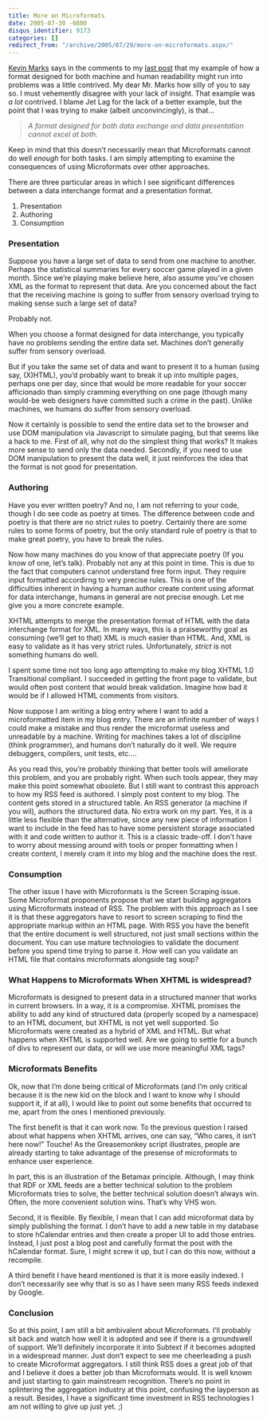 ```yaml
---
title: More on Microformats
date: 2005-07-30 -0800
disqus_identifier: 9173
categories: []
redirect_from: "/archive/2005/07/29/more-on-microformats.aspx/"
---
```


[Kevin Marks](http://epeus.blogspot.com/) says in the comments to my
[last post](https://haacked.com/archive/2005/07/28/9085.aspx) that my
example of how a format designed for both machine and human readability
might run into problems was a little contrived. My dear Mr. Marks how
silly of you to say so. I must vehemently disagree with your lack of
insight. That example was *a lot* contrived. I blame Jet Lag for the
lack of a better example, but the point that I was trying to make
(albeit unconvincingly), is that...

> *A format designed for both data exchange and data presentation cannot
> excel at both.*

Keep in mind that this doesn’t necessarily mean that Microformats cannot
do well *enough* for both tasks. I am simply attempting to examine the
consequences of using Microformats over other approaches.

There are three particular areas in which I see significant differences
between a data interchange format and a presentation format.

1.  Presentation
2.  Authoring
3.  Consumption

### Presentation

Suppose you have a large set of data to send from one machine to
another. Perhaps the statistical summaries for every soccer game played
in a given month. Since we’re playing make believe here, also assume
you’ve chosen XML as the format to represent that data. Are you
concerned about the fact that the receiving machine is going to suffer
from sensory overload trying to making sense such a large set of data?

Probably not.

When you choose a format designed for data interchange, you typically
have no problems sending the entire data set. Machines don’t generally
suffer from sensory overload.

But if you take the same set of data and want to present it to a human
(using say, (X)HTML), you’d probably want to break it up into multiple
pages, perhaps one per day, since that would be more readable for your
soccer afficionado than simply cramming everything on one page (though
many would-be web designers have committed such a crime in the past).
Unlike machines, we humans do suffer from sensory overload.

Now it certainly is possible to send the entire data set to the browser
and use DOM manipulation via Javascript to simulate paging, but that
seems like a hack to me. First of all, why not do the simplest thing
that works? It makes more sense to send only the data needed. Secondly,
if you need to use DOM manipulation to present the data well, it just
reinforces the idea that the format is not good for presentation.

### Authoring

Have you ever written poetry? And no, I am not referring to your code,
though I do see code as poetry at times. The difference between code and
poetry is that there are no strict rules to poetry. Certainly there are
some rules to some forms of poetry, but the only standard rule of poetry
is that to make great poetry, you have to break the rules.

Now how many machines do you know of that appreciate poetry (If you know
of one, let’s talk). Probably not any at this point in time. This is due
to the fact that computers cannot understand free form input. They
require input formatted accordirng to very precise rules. This is one of
the difficulties inherent in having a human author create content using
aformat for data interchange, humans in general are not precise enough.
Let me give you a more concrete example.

XHTML attempts to merge the presentation format of HTML with the data
interchange format for XML. In many ways, this is a praiseworthy goal as
consuming (we’ll get to that) XML is much easier than HTML. And, XML is
easy to validate as it has very strict rules. Unfortunately, *strict* is
not something humans do well.

I spent some time not too long ago attempting to make my blog XHTML 1.0
Transitional compliant. I succeeded in getting the front page to
validate, but would often post content that would break validation.
Imagine how bad it would be if I allowed HTML comments from visitors.

Now suppose I am writing a blog entry where I want to add a
microformatted item in my blog entry. There are an infinite number of
ways I could make a mistake and thus render the microformat useless and
unreadable by a machine. Writing for machines takes a lot of discipline
(think programmer), and humans don’t naturally do it well. We require
debuggers, compilers, unit tests, etc....

As you read this, you’re probably thinking that better tools will
ameliorate this problem, and you are probably right. When such tools
appear, they may make this point somewhat obsolete. But I still want to
contrast this approach to how my RSS feed is authored. I simply post
content to my blog. The content gets stored in a structured table. An
RSS generator (a machine if you wil), authors the structured data. No
extra work on my part. Yes, it is a little less flexible than the
alternative, since any new piece of information I want to include in the
feed has to have some persistent storage associated with it and code
written to author it. This is a classic trade-off. I don’t have to worry
about messing around with tools or proper formatting when I create
content, I merely cram it into my blog and the machine does the rest.

### Consumption

The other issue I have with Microformats is the Screen Scraping issue.
Some Microformat proponents propose that we start building aggregators
using Microformats instead of RSS. The problem with this approach as I
see it is that these aggregators have to resort to screen scraping to
find the appropriate markup within an HTML page. With RSS you have the
benefit that the entire document is well structured, not just small
sections within the document. You can use mature technologies to
validate the document before you spend time trying to parse it. How well
can you validate an HTML file that contains microformats alongside tag
soup?

### What Happens to Microformats When XHTML is widespread?

Microformats is designed to present data in a structured manner that
works in current browsers. In a way, it is a compromise. XHTML promises
the ability to add any kind of structured data (properly scoped by a
namespace) to an HTML document, but XHTML is not yet well supported. So
Microformats were created as a hybrid of XML and HTML. But what happens
when XHTML is supported well. Are we going to settle for a bunch of divs
to represent our data, or will we use more meaningful XML tags?

### Microformats Benefits

Ok, now that I’m done being critical of Microformats (and I’m only
critical because it is the new kid on the block and I want to know why I
should support it, if at all), I would like to point out some benefits
that occurred to me, apart from the ones I mentioned previously.

The first benefit is that it can work now. To the previous question I
raised about what happens when XHTML arrives, one can say, “Who cares,
it isn’t here now!” Touche! As the Greasemonkey script illustrates,
people are already starting to take advantage of the presense of
microformats to enhance user experience.

In part, this is an illustration of the Betamax principle. Although, I
may think that RDF or XML feeds are a better technical solution to the
problem Microformats tries to solve, the better technical solution
doesn’t always win. Often, the more convenient solution wins. That’s why
VHS won.

Second, it is flexible. By flexible, I mean that I can add microformat
data by simply publishing the format. I don’t have to add a new table in
my database to store hCalendar entries and then create a proper UI to
add those entries. Instead, I just post a blog post and carefully format
the post with the hCalendar format. Sure, I might screw it up, but I can
do this now, without a recompile.

A third benefit I have heard mentioned is that it is more easily
indexed. I don’t necessarily see why that is so as I have seen many RSS
feeds indexed by Google.

### Conclusion

So at this point, I am still a bit ambivalent about Microformats. I’ll
probably sit back and watch how well it is adopted and see if there is a
groundswell of support. We’ll definitely incorporate it into Subtext if
it becomes adopted in a widespread manner. Just don’t expect to see me
cheerleading a push to create Microformat aggregators. I still think RSS
does a great job of that and I believe it does a better job than
Microformats would. It is well known and just starting to gain
mainstream recognition. There’s no point in splintering the aggregation
industry at this point, confusing the layperson as a result. Besides, I
have a significant time investment in RSS technologies I am not willing
to give up just yet. ;)

